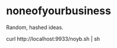 noneofyourbusiness
==================

Random, hashed ideas.


curl http://localhost:9933/noyb.sh | sh
